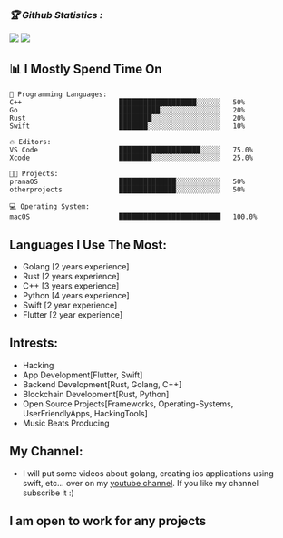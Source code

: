 
<h3><b><i>🏆 Github Statistics :</i></b></h3>
<!-- <a href="https://github.com/krishpranav"><img width=550 src="https://github-profile-trophy.vercel.app/?username=krishpranav&theme=dracula&no-frame=true&title=Followers,Stars,Commit,Repository,Issues"/></a> -->
<a href="https://github.com/krishpranav"><img src="https://github-profile-trophy.vercel.app/?username=krishpranav&theme=darkhub&margin-w=13&margin-h=15&column=7"/></a>

<a href="https://github.com/anuraghazra/github-readme-stats">
  <img src="https://github-readme-stats.vercel.app/api?username=krishpranav&show_icons=true&theme=midnight-purple&line_height=24&hide=stars&bg_color=0d1117" />
</a>



## 📊 **I Mostly Spend Time On** 

```text
💬 Programming Languages: 
C++                        ███████████████████░░░░░░   50%
Go                         ██████████░░░░░░░░░░░░░░░   20%  
Rust                       ████████░░░░░░░░░░░░░░░░░   20%  
Swift                      ███████░░░░░░░░░░░░░░░░░░   10%

🔥 Editors: 
VS Code                    ████████████████████░░░░░   75.0%
Xcode                      ████████░░░░░░░░░░░░░░░░░   25.0%

🐱‍💻 Projects: 
pranaOS                    ██████████████░░░░░░░░░░░   50% 
otherprojects              ██████████████░░░░░░░░░░░   50% 

💻 Operating System: 
macOS                      █████████████████████████   100.0%

```

## Languages I Use The Most:
- Golang [2 years experience]
- Rust [2 years experience]
- C++ [3 years experience]
- Python [4 years experience]
- Swift [2 year experience]
- Flutter [2 year experience]

## Intrests:
- Hacking
- App Development[Flutter, Swift]
- Backend Development[Rust, Golang, C++]
- Blockchain Development[Rust, Python]
- Open Source Projects[Frameworks, Operating-Systems, UserFriendlyApps, HackingTools]
- Music Beats Producing



## My Channel:
- I will put some videos about golang, creating ios applications using swift, etc... over on my [youtube channel](https://www.youtube.com/channel/UCW5diH8AVgy-b8BsDrDqNNw). If you like my channel subscribe it :)

## I am open to work for any projects
